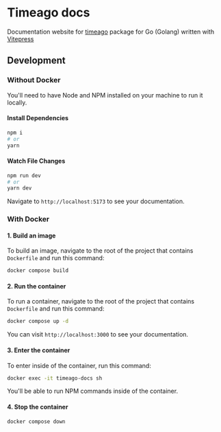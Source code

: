 # Timeago docs
Documentation website for [timeago](https://github.com/SerhiiCho/timeago) package for Go (Golang) written with [Vitepress](https://vitepress.dev/)

## Development
### Without Docker
You'll need to have Node and NPM installed on your machine to run it locally.

#### Install Dependencies
```bash
npm i
# or
yarn
```

#### Watch File Changes
```bash
npm run dev
# or
yarn dev
```

Navigate to `http://localhost:5173` to see your documentation.

### With Docker
#### 1. Build an image
To build an image, navigate to the root of the project that contains `Dockerfile` and run this command:
```bash
docker compose build
```

#### 2. Run the container
To run a container, navigate to the root of the project that contains `Dockerfile` and run this command:
```bash
docker compose up -d
```

You can visit `http://localhost:3000` to see your documentation.

#### 3. Enter the container
To enter inside of the container, run this command:
```bash
docker exec -it timeago-docs sh
```

You'll be able to run NPM commands inside of the container.

#### 4. Stop the container
```bash
docker compose down
```

